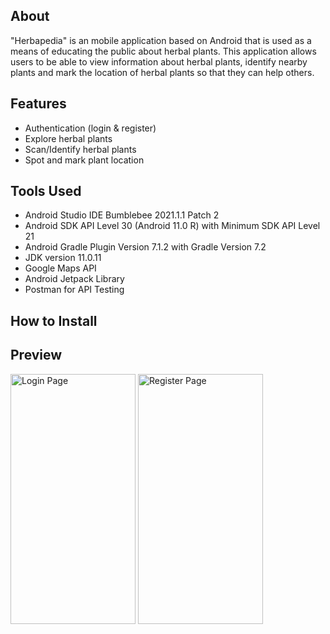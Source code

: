 ## About
"Herbapedia" is an mobile application based on Android that is used as a means of educating the public about herbal plants. This application allows users to be able to view information about herbal plants, identify nearby plants and mark the location of herbal plants so that they can help others.

## Features
- Authentication (login & register)
- Explore herbal plants
- Scan/Identify herbal plants
- Spot and mark plant location

## Tools Used
- Android Studio IDE Bumblebee 2021.1.1 Patch 2
- Android SDK API Level 30 (Android 11.0 R) with Minimum SDK API Level 21
- Android Gradle Plugin Version 7.1.2 with Gradle Version 7.2
- JDK version 11.0.11
- Google Maps API
- Android Jetpack Library
- Postman for API Testing

## How to Install

## Preview

<img src="https://github.com/herbapedia/android-application/blob/main/preview/login.jpg" alt="Login Page" width="200" height="400"/>
<img src="https://github.com/herbapedia/android-application/blob/main/preview/register.jpg" alt="Register Page" width="200" height="400"/>
